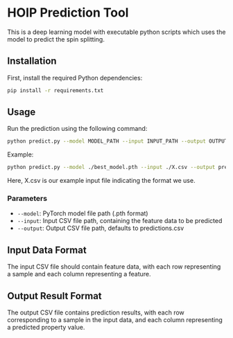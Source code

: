 # HOIP Prediction Tool

This is a deep learning model with executable python scripts which uses the model to predict the spin splitting.

## Installation

First, install the required Python dependencies:

```bash
pip install -r requirements.txt
```

## Usage

Run the prediction using the following command:

```bash
python predict.py --model MODEL_PATH --input INPUT_PATH --output OUTPUT_PATH
```

Example:

```bash
python predict.py --model ./best_model.pth --input ./X.csv --output predictions.csv
```

Here, X.csv is our example input file indicating the format we use.

### Parameters

- `--model`: PyTorch model file path (.pth format)
- `--input`: Input CSV file path, containing the feature data to be predicted
- `--output`: Output CSV file path, defaults to predictions.csv

## Input Data Format

The input CSV file should contain feature data, with each row representing a sample and each column representing a feature.

## Output Result Format

The output CSV file contains prediction results, with each row corresponding to a sample in the input data, and each column representing a predicted property value. 